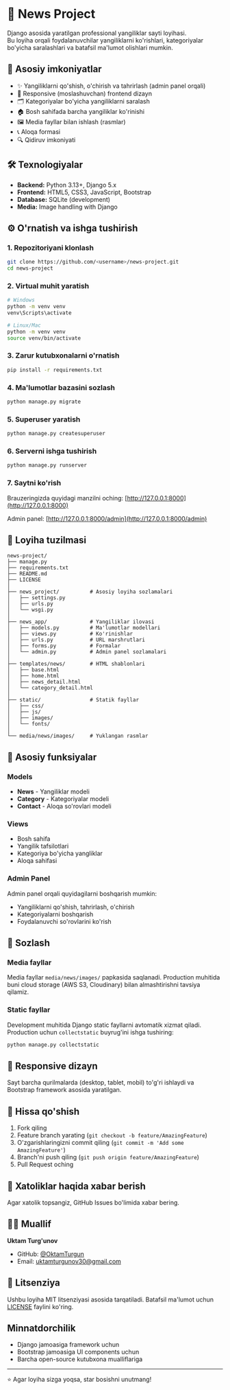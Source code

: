 # 📰 News Project

Django asosida yaratilgan professional yangiliklar sayti loyihasi.  
Bu loyiha orqali foydalanuvchilar yangiliklarni ko'rishlari, kategoriyalar bo'yicha saralashlari va batafsil ma'lumot olishlari mumkin.

## 🚀 Asosiy imkoniyatlar

- ✨ Yangiliklarni qo'shish, o'chirish va tahrirlash (admin panel orqali)
- 📱 Responsive (moslashuvchan) frontend dizayn
- 🗂 Kategoriyalar bo'yicha yangiliklarni saralash
- 🏠 Bosh sahifada barcha yangiliklar ko'rinishi
- 🖼 Media fayllar bilan ishlash (rasmlar)
- 📞 Aloqa formasi
- 🔍 Qidiruv imkoniyati

## 🛠 Texnologiyalar

- **Backend:** Python 3.13+, Django 5.x
- **Frontend:** HTML5, CSS3, JavaScript, Bootstrap
- **Database:** SQLite (development)
- **Media:** Image handling with Django

## ⚙️ O'rnatish va ishga tushirish

### 1. Repozitoriyani klonlash
```bash
git clone https://github.com/<username>/news-project.git
cd news-project
```

### 2. Virtual muhit yaratish
```bash
# Windows
python -m venv venv
venv\Scripts\activate

# Linux/Mac
python -m venv venv
source venv/bin/activate
```

### 3. Zarur kutubxonalarni o'rnatish
```bash
pip install -r requirements.txt
```

### 4. Ma'lumotlar bazasini sozlash
```bash
python manage.py migrate
```

### 5. Superuser yaratish
```bash
python manage.py createsuperuser
```

### 6. Serverni ishga tushirish
```bash
python manage.py runserver
```

### 7. Saytni ko'rish
Brauzeringizda quyidagi manzilni oching: [http://127.0.0.1:8000](http://127.0.0.1:8000)

Admin panel: [http://127.0.0.1:8000/admin](http://127.0.0.1:8000/admin)

## 📂 Loyiha tuzilmasi

```
news-project/
├── manage.py
├── requirements.txt
├── README.md
├── LICENSE
│
├── news_project/          # Asosiy loyiha sozlamalari
│   ├── settings.py
│   ├── urls.py
│   └── wsgi.py
│
├── news_app/              # Yangiliklar ilovasi
│   ├── models.py          # Ma'lumotlar modellari
│   ├── views.py           # Ko'rinishlar
│   ├── urls.py            # URL marshrutlari
│   ├── forms.py           # Formalar
│   └── admin.py           # Admin panel sozlamalari
│
├── templates/news/        # HTML shablonlari
│   ├── base.html
│   ├── home.html
│   ├── news_detail.html
│   └── category_detail.html
│
├── static/                # Statik fayllar
│   ├── css/
│   ├── js/
│   ├── images/
│   └── fonts/
│
└── media/news/images/     # Yuklangan rasmlar
```

## 🎯 Asosiy funksiyalar

### Models
- **News** - Yangiliklar modeli
- **Category** - Kategoriyalar modeli  
- **Contact** - Aloqa so'rovlari modeli

### Views
- Bosh sahifa
- Yangilik tafsilotlari
- Kategoriya bo'yicha yangliklar
- Aloqa sahifasi

### Admin Panel
Admin panel orqali quyidagilarni boshqarish mumkin:
- Yangiliklarni qo'shish, tahrirlash, o'chirish
- Kategoriyalarni boshqarish
- Foydalanuvchi so'rovlarini ko'rish

## 🔧 Sozlash

### Media fayllar
Media fayllar `media/news/images/` papkasida saqlanadi. Production muhitida buni cloud storage (AWS S3, Cloudinary) bilan almashtirishni tavsiya qilamiz.

### Static fayllar
Development muhitida Django static fayllarni avtomatik xizmat qiladi. Production uchun `collectstatic` buyrug'ini ishga tushiring:

```bash
python manage.py collectstatic
```

## 📱 Responsive dizayn

Sayt barcha qurilmalarda (desktop, tablet, mobil) to'g'ri ishlaydi va Bootstrap framework asosida yaratilgan.

## 🤝 Hissa qo'shish

1. Fork qiling
2. Feature branch yarating (`git checkout -b feature/AmazingFeature`)
3. O'zgarishlaringizni commit qiling (`git commit -m 'Add some AmazingFeature'`)
4. Branch'ni push qiling (`git push origin feature/AmazingFeature`)
5. Pull Request oching

## 🐛 Xatoliklar haqida xabar berish

Agar xatolik topsangiz, GitHub Issues bo'limida xabar bering.

## 👨‍💻 Muallif

**Uktam Turg'unov**
- GitHub: [@OktamTurgun](https://github.com/OktamTurgun)
- Email: uktamturgunov30@gmail.com

## 📄 Litsenziya

Ushbu loyiha MIT litsenziyasi asosida tarqatiladi. Batafsil ma'lumot uchun [LICENSE](LICENSE) faylini ko'ring.

## Minnatdorchilik

- Django jamoasiga framework uchun
- Bootstrap jamoasiga UI components uchun
- Barcha open-source kutubxona mualliflariga

---

⭐ Agar loyiha sizga yoqsa, star bosishni unutmang!